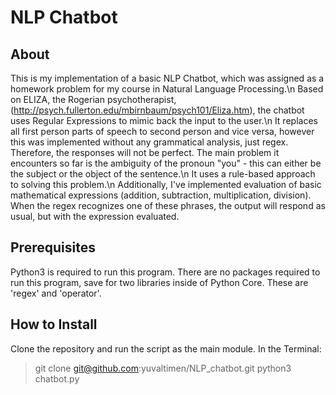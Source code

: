 # NLP Chatbot

## About

This is my implementation of a basic NLP Chatbot, which was assigned as a homework problem for my course in Natural Language Processing.\n
Based on ELIZA, the Rogerian psychotherapist, (http://psych.fullerton.edu/mbirnbaum/psych101/Eliza.htm), the chatbot uses Regular Expressions to mimic back the input to the user.\n
It replaces all first person parts of speech to second person and vice versa,
however this was implemented without any grammatical analysis, just regex. Therefore,
the responses will not be perfect. The main problem it encounters so far is the ambiguity
of the pronoun "you" - this can either be the subject or the object of the sentence.\n
It uses a rule-based approach to solving this problem.\n
Additionally, I've implemented evaluation of basic mathematical expressions (addition, subtraction, multiplication, division). When the regex recognizes one of these phrases,
the output will respond as usual, but with the expression evaluated.

## Prerequisites

Python3 is required to run this program. There are no packages required to run this program, save for two libraries inside of Python Core. These are 'regex' and 'operator'.

## How to Install

Clone the repository and run the script as the main module. In the Terminal:

> git clone git@github.com:yuvaltimen/NLP_chatbot.git
> python3 chatbot.py

